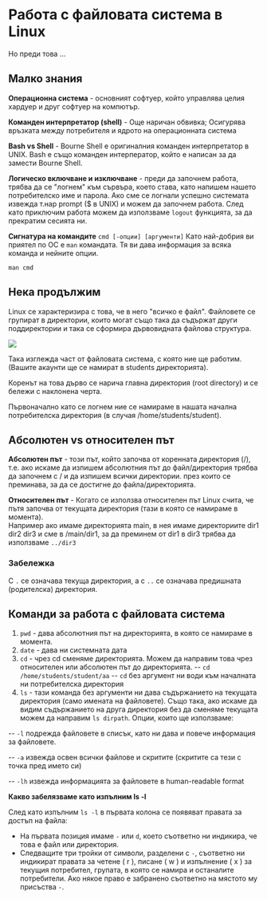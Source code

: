 
# Работа с файловата система в Linux
Но преди това ...
## Малко знания
**Операционна система** - основният софтуер, който управлява целия хардуер и друг софтуер на компютър.

**Команден интерпретатор (shell)** - Още наричан обвивка;  Осигурява връзката между потребителя и ядрото на операционната система

**Bash vs Shell** - Bourne Shell е оригиналния команден интерпретатор в UNIX. Bash е също команден интерператор, който е написан за да замести Bourne Shell. 

**Логическо включване и изключване** - преди да започнем работа, трябва да се "логнем" към сървъра, което става, като напишем нашето потребителско име и парола. Ако сме се логнали успешно системата извежда т.нар prompt ($ в UNIX) и можем да започнем работа. След като приключим работа можем да използваме `logout`
функцията, за да прекратим сесията ни. 

**Сигнатура на командите**
`cmd [-oпции] [аргументи]`
Като най-добрия ви приятел по ОС e `man` командата. Тя ви дава информация за всяка команда и нейните опции. 

`man cmd`

## Нека продължим 
Linux се характеризира с това, че в него "всичко е файл". Файловете се групират в директории, които могат също така да съдържат други поддиректории и така се сформира дървовидната файлова структура. 

![](http://newkis.fmi.uni-sofia.bg/~svi/os/ex/fs.gif)

Така изглежда част от файловата система, с която ние ще работим. (Вашите акаунти ще се намират в students директорията). 

Коренът на това дърво се нарича главна директория (root directory) и се бележи с наклонена черта. 

Първоначално като се логнем ние се намираме в нашата начална потребителска директория (в случая /home/students/student).

## Абсолютен vs относителен път 
**Aбсолютен път** - този път, който започва от коренната директория (/), т.е. ако искаме да изпишем абсолютния път до файл/директория трябва да започнем с / и да изпишем всички директории. през които се преминава, за да се достигне до файла/директорията.

**Относителен път** - Когато се използва относителен път Linux счита, че пътя започва от текущата директория (тази в която се намираме в момента).  
Например ако имаме директорията main, в нея имаме директориите dir1 dir2 dir3 и сме в /main/dir1, за да преминем от dir1 в dir3  трябва да използваме  `../dir3`

### Забележка
С `.` се означава текуща директория, а с `..` се означава предишната (родителска) директория.

## Команди за работа с файловата система
1. `pwd` - дава абсолютния път на директорията, в която се намираме в момента. 
2. `date` - дава ни системната дата
3.  `cd` - чрез cd сменяме директорията. Можем да направим това чрез относителен или абсолютен път до директорията.
-- `cd /home/students/student/aa`
-- `cd` без аргумент ни води към началната ни потребителска директория 
4. `ls` - тази команда без аргументи ни дава съдържанието на текущата директория (само имената на файловете). Също така, ако искаме да видим съдържанието на друга директория без да сменяме текущата можем да направим `ls dirpath`. 
Oпции, които ще използваме:

-- `-l` подрежда файловете в списък, като ни дава и повече информация за файловете. 

-- `-a` извежда освен всички файлове и скритите (скритите са тези с точка пред името си)

-- `-lh` извежда информацията за файловете в human-readable format

**Какво забелязваме като  изпълним ls -l** 

След като изпълним `ls -l` в първата колона се появяват правата за достъп на файла:

 - На първата позиция имаме `-` или `d`,  което съответно ни индикира, че това е файл или директория.
 - Следващите три тройки от символи, разделени с `-`, съответно ни индикират правата за четене ( r ), писане ( w ) и изпълнение ( x ) за текущия потребител, групата, в която се намира и останалите потребители. Ако някое право е забранено съответно на мястото му присъства `-`.
